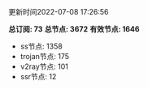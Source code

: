 更新时间2022-07-08 17:26:56

**总订阅: 73**
**总节点: 3672**
**有效节点: 1646**
- ss节点: 1358
- trojan节点: 175
- v2ray节点: 101
- ssr节点: 12

